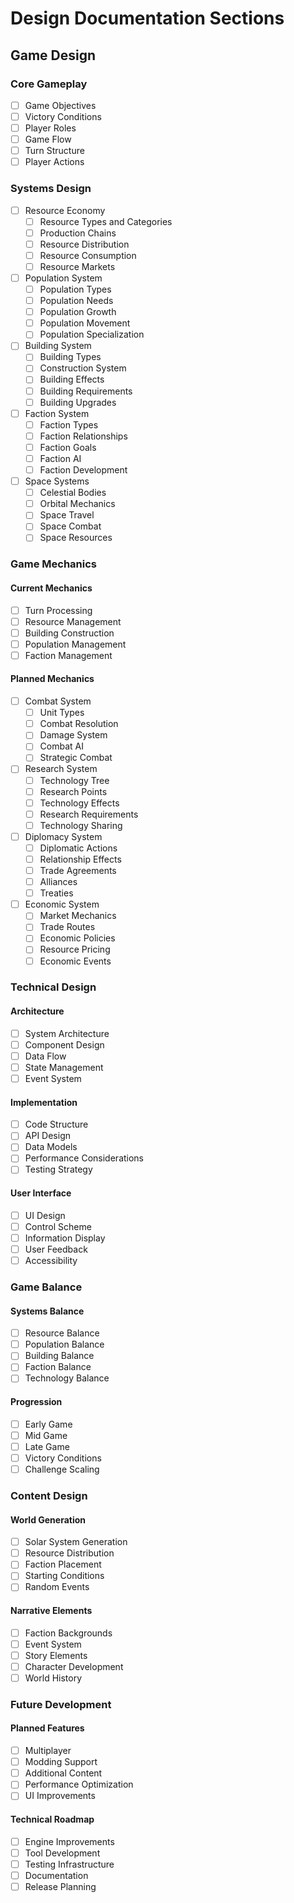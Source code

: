 # Design Documentation Sections

## Game Design

### Core Gameplay
- [ ] Game Objectives
- [ ] Victory Conditions
- [ ] Player Roles
- [ ] Game Flow
- [ ] Turn Structure
- [ ] Player Actions

### Systems Design
- [ ] Resource Economy
  - [ ] Resource Types and Categories
  - [ ] Production Chains
  - [ ] Resource Distribution
  - [ ] Resource Consumption
  - [ ] Resource Markets

- [ ] Population System
  - [ ] Population Types
  - [ ] Population Needs
  - [ ] Population Growth
  - [ ] Population Movement
  - [ ] Population Specialization

- [ ] Building System
  - [ ] Building Types
  - [ ] Construction System
  - [ ] Building Effects
  - [ ] Building Requirements
  - [ ] Building Upgrades

- [ ] Faction System
  - [ ] Faction Types
  - [ ] Faction Relationships
  - [ ] Faction Goals
  - [ ] Faction AI
  - [ ] Faction Development

- [ ] Space Systems
  - [ ] Celestial Bodies
  - [ ] Orbital Mechanics
  - [ ] Space Travel
  - [ ] Space Combat
  - [ ] Space Resources

### Game Mechanics

#### Current Mechanics
- [ ] Turn Processing
- [ ] Resource Management
- [ ] Building Construction
- [ ] Population Management
- [ ] Faction Management

#### Planned Mechanics
- [ ] Combat System
  - [ ] Unit Types
  - [ ] Combat Resolution
  - [ ] Damage System
  - [ ] Combat AI
  - [ ] Strategic Combat

- [ ] Research System
  - [ ] Technology Tree
  - [ ] Research Points
  - [ ] Technology Effects
  - [ ] Research Requirements
  - [ ] Technology Sharing

- [ ] Diplomacy System
  - [ ] Diplomatic Actions
  - [ ] Relationship Effects
  - [ ] Trade Agreements
  - [ ] Alliances
  - [ ] Treaties

- [ ] Economic System
  - [ ] Market Mechanics
  - [ ] Trade Routes
  - [ ] Economic Policies
  - [ ] Resource Pricing
  - [ ] Economic Events

### Technical Design

#### Architecture
- [ ] System Architecture
- [ ] Component Design
- [ ] Data Flow
- [ ] State Management
- [ ] Event System

#### Implementation
- [ ] Code Structure
- [ ] API Design
- [ ] Data Models
- [ ] Performance Considerations
- [ ] Testing Strategy

#### User Interface
- [ ] UI Design
- [ ] Control Scheme
- [ ] Information Display
- [ ] User Feedback
- [ ] Accessibility

### Game Balance

#### Systems Balance
- [ ] Resource Balance
- [ ] Population Balance
- [ ] Building Balance
- [ ] Faction Balance
- [ ] Technology Balance

#### Progression
- [ ] Early Game
- [ ] Mid Game
- [ ] Late Game
- [ ] Victory Conditions
- [ ] Challenge Scaling

### Content Design

#### World Generation
- [ ] Solar System Generation
- [ ] Resource Distribution
- [ ] Faction Placement
- [ ] Starting Conditions
- [ ] Random Events

#### Narrative Elements
- [ ] Faction Backgrounds
- [ ] Event System
- [ ] Story Elements
- [ ] Character Development
- [ ] World History

### Future Development

#### Planned Features
- [ ] Multiplayer
- [ ] Modding Support
- [ ] Additional Content
- [ ] Performance Optimization
- [ ] UI Improvements

#### Technical Roadmap
- [ ] Engine Improvements
- [ ] Tool Development
- [ ] Testing Infrastructure
- [ ] Documentation
- [ ] Release Planning 
